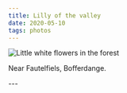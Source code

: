 ```yaml
---
title: Lilly of the valley
date: 2020-05-10
tags: photos
---
```

<p><img src="/assets/images/20200510_133217.jpg" alt="Little white flowers in the forest" /></p>
<p>Near Fautelfiels, Bofferdange.</p>
---
